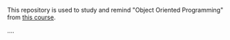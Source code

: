 This repository is used to study and remind "Object Oriented Programming" from [this course](https://www.coursera.org/learn/python-classes-inheritance).

....
